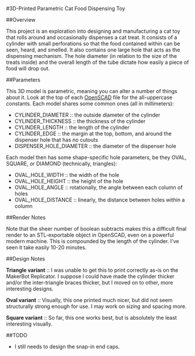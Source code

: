 #3D-Printed Parametric Cat Food Dispensing Toy

##Overview

This project is an exploration into designing and manufacturing a cat toy
that rolls around and occasionally dispenses a cat treat.  It consists of a
cylinder with small perforations so that the food contained within can be
seen, heard, and smelled.  It also contains one large hole that acts as the
dispensing mechanism.  The hole diameter (in relation to the size of the
treats inside) and the overall length of the tube dictate how easily a piece
of food will drop out.

##Parameters

This 3D model is parametric, meaning you can alter a number of things about
it.  Look at the top of each [OpenSCAD][] file for the all-uppercase
constants.  Each model shares some common ones (all in millimeters):

- CYLINDER_DIAMETER :: the outside diameter of the cylinder
- CYLINDER_THICKNESS :: the thickness of the cylinder
- CYLINDER_LENGTH :: the length of the cylinder
- CYLINDER_EDGE :: the margin at the top, bottom, and around the dispenser
  hole that has no cutouts
- DISPENSER_HOLE_DIAMETER :: the diameter of the dispenser hole

Each model then has some shape-specific hole parameters, be they OVAL,
SQUARE, or DIAMOND (technically, triangles):

- OVAL_HOLE_WIDTH :: the width of the hole
- OVAL_HOLE_HEIGHT :: the height of the hole
- OVAL_HOLE_ANGLE :: rotationally, the angle between each column of holes
- OVAL_HOLE_DISTANCE :: linearly, the distance between holes within a column

[OpenSCAD]: http://openscad.org

##Render Notes

Note that the sheer number of boolean subtracts makes this a difficult final
render to an STL-exportable object in OpenSCAD, even on a powerful modern
machine.  This is compounded by the length of the cylinder.  I've seen it
take easily 10-20 minutes.

##Design Notes

**Triangle variant** :: I was unable to get this to print correctly as-is on
the MakerBot Replicator.  I suppose I could have made the cylinder thicker
and/or the inter-triangle braces thicker, but I moved on to other, more
interesting designs.

**Oval variant** :: Visually, this one printed much nicer, but did not seem
structurally strong enough for use.  I may work on sizing and spacing more.

**Square variant** :: So far, this one works best, but is absolutely the
least interesting visually.

##TODO

- I still needs to design the snap-in end caps.


